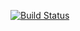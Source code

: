 [![Build Status](https://travis-ci.org/yuhan-z/Project110.svg?branch=master)](https://travis-ci.org/yuhan-z/Project110)